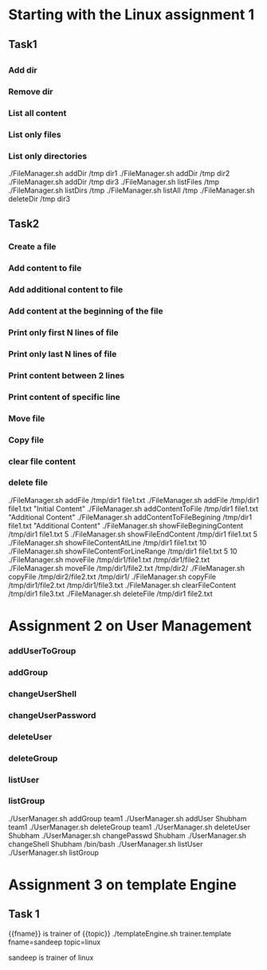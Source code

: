 <h1>Starting with the Linux assignment 1</h1>
<h2>Task1<h2>
<h3>Add dir</h3>
<h3>Remove dir</h3>
<h3>List all content</h3>
<h3>List only files</h3>
<h3>List only directories</h3>

./FileManager.sh addDir /tmp dir1
./FileManager.sh addDir /tmp dir2
./FileManager.sh addDir /tmp dir3
./FileManager.sh listFiles /tmp
./FileManager.sh listDirs /tmp
./FileManager.sh listAll /tmp
./FileManager.sh deleteDir /tmp dir3

<h2>Task2</h2>
<h3>Create a file</h3>
<h3>Add content to file</h3>
<h3>Add additional content to file</h3>
<h3>Add content at the beginning of the file</h3>
<h3>Print only first N lines of file</h3>
<h3>Print only last N lines of file</h3>
<h3>Print content between 2 lines</h3>
<h3>Print content of specific line</h3>
<h3>Move file</h3>
<h3>Copy file</h3>
<h3>clear file content</h3>
<h3>delete file</h3>

./FileManager.sh addFile /tmp/dir1 file1.txt
./FileManager.sh addFile /tmp/dir1 file1.txt "Initial Content"
./FileManager.sh addContentToFile /tmp/dir1 file1.txt "Additional Content"
./FileManager.sh addContentToFileBegining /tmp/dir1 file1.txt "Additional Content"
./FileManager.sh showFileBeginingContent /tmp/dir1 file1.txt 5
./FileManager.sh showFileEndContent /tmp/dir1 file1.txt 5
./FileManager.sh showFileContentAtLine /tmp/dir1 file1.txt 10
./FileManager.sh showFileContentForLineRange /tmp/dir1 file1.txt 5 10
./FileManager.sh moveFile /tmp/dir1/file1.txt /tmp/dir1/file2.txt
./FileManager.sh moveFile /tmp/dir1/file2.txt /tmp/dir2/
./FileManager.sh copyFile /tmp/dir2/file2.txt /tmp/dir1/
./FileManager.sh copyFile /tmp/dir1/file2.txt /tmp/dir1/file3.txt
./FileManager.sh clearFileContent /tmp/dir1 file3.txt
./FileManager.sh deleteFile /tmp/dir1 file2.txt


<h1>Assignment 2 on User Management</h1>

<h3>addUserToGroup</h3>
<h3>addGroup</h3>
<h3>changeUserShell</h3>
<h3>changeUserPassword</h3>
<h3>deleteUser</h3>
<h3>deleteGroup</h3>
<h3>listUser</h3>
<h3>listGroup</h3>

./UserManager.sh addGroup team1
./UserManager.sh addUser Shubham team1
./UserManager.sh deleteGroup team1
./UserManager.sh deleteUser Shubham
./UserManager.sh changePasswd Shubham
./UserManager.sh changeShell Shubham /bin/bash
./UserManager.sh listUser
./UserManager.sh listGroup

<h1>Assignment 3 on template Engine</h1>
<h2>Task 1</h2>
{{fname}} is trainer of {{topic}}  
./templateEngine.sh trainer.template fname=sandeep topic=linux

sandeep is trainer of linux 



